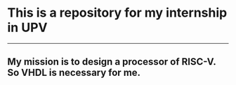 # This is a repository for my internship in UPV
---
## My mission is to design a processor of RISC-V. So VHDL is necessary for me.

